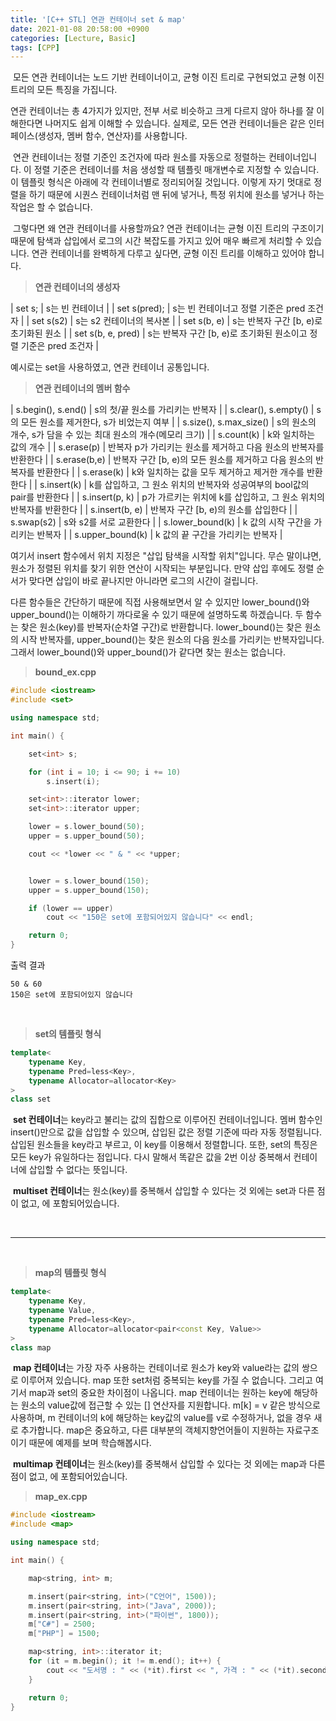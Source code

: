 ```yaml
---
title: '[C++ STL] 연관 컨테이너 set & map'
date: 2021-01-08 20:58:00 +0900
categories: [Lecture, Basic]
tags: [CPP]
---
```


 모든 연관 컨테이너는 노드 기반 컨테이너이고, 균형 이진 트리로 구현되었고 균형 이진 트리의 모든 특징을 가집니다.

연관 컨테이너는 총 4가지가 있지만, 전부 서로 비슷하고 크게 다르지 않아 하나를 잘 이해한다면 나머지도 쉽게 이해할 수 있습니다. 실제로, 모든 연관 컨테이너들은 같은 인터페이스(생성자, 멤버 함수, 연산자)를 사용합니다.

 연관 컨테이너는 정렬 기준인 조건자에 따라 원소를 자동으로 정렬하는 컨테이너입니다. 이 정렬 기준은 컨테이너를 처음 생성할 때 템플릿 매개변수로 지정할 수 있습니다. 이 템플릿 형식은 아래에 각 컨테이너별로 정리되어질 것입니다. 이렇게 자기 멋대로 정렬을 하기 때문에 시퀀스 컨테이너처럼 맨 뒤에 넣거나, 특정 위치에 원소를 넣거나 하는 작업은 할 수 없습니다.

 그렇다면 왜 연관 컨테이너를 사용할까요? 연관 컨테이너는 균형 이진 트리의 구조이기 때문에 탐색과 삽입에서 로그의 시간 복잡도를 가지고 있어 매우 빠르게 처리할 수 있습니다. 연관 컨테이너를 완벽하게 다루고 싶다면, 균형 이진 트리를 이해하고 있어야 합니다.

> **연관 컨테이너의 생성자**

| set s; | s는 빈 컨테이너 |
| set s(pred); | s는 빈 컨테이너고 정렬 기준은 pred 조건자 |
| set s(s2) | s는 s2 컨테이너의 복사본 |
| set s(b, e) | s는 반복자 구간 \[b, e)로 초기화된 원소 |
| set s(b, e, pred) | s는 반복자 구간 \[b, e)로 초기화된 원소이고 정렬 기준은 pred 조건자 |

예시로는 set을 사용하였고, 연관 컨테이너 공통입니다.

> **연관 컨테이너의 멤버 함수**

| s.begin(), s.end() | s의 첫/끝 원소를 가리키는 반복자 |
| s.clear(), s.empty() | s의 모든 원소를 제거한다, s가 비었는지 여부 |
| s.size(), s.max\_size() | s의 원소의 개수, s가 담을 수 있는 최대 원소의 개수(메모리 크기) |
| s.count(k) | k와 일치하는 값의 개수 |
| s.erase(p) | 반복자 p가 가리키는 원소를 제거하고 다음 원소의 반복자를 반환한다 |
| s.erase(b,e) | 반복자 구간 \[b, e)의 모든 원소를 제거하고 다음 원소의 반복자를 반환한다 |
| s.erase(k) | k와 일치하는 값을 모두 제거하고 제거한 개수를 반환한다 |
| s.insert(k) | k를 삽입하고, 그 원소 위치의 반복자와 성공여부의 bool값의 pair를 반환한다 |
| s.insert(p, k) | p가 가르키는 위치에 k를 삽입하고, 그 원소 위치의 반복자를 반환한다 |
| s.insert(b, e) | 반복자 구간 \[b, e)의 원소를 삽입한다 |
| s.swap(s2) | s와 s2를 서로 교환한다 |
| s.lower\_bound(k) | k 값의 시작 구간을 가리키는 반복자 |
| s.upper\_bound(k) | k 값의 끝 구간을 가리키는 반복자 |

여기서 insert 함수에서 위치 지정은 "삽입 탐색을 시작할 위치"입니다. 무슨 말이냐면, 원소가 정렬된 위치를 찾기 위한 연산이 시작되는 부분입니다. 만약 삽입 후에도 정렬 순서가 맞다면 삽입이 바로 끝나지만 아니라면 로그의 시간이 걸립니다.

다른 함수들은 간단하기 때문에 직접 사용해보면서 알 수 있지만 lower\_bound()와 upper\_bound()는 이해하기 까다로울 수 있기 때문에 설명하도록 하겠습니다. 두 함수는 찾은 원소(key)를 반복자(순차열 구간)로 반환합니다. lower\_bound()는 찾은 원소의 시작 반복자를, upper\_bound()는 찾은 원소의 다음 원소를 가리키는 반복자입니다. 그래서 lower\_bound()와 upper\_bound()가 같다면 찾는 원소는 없습니다.

> **bound\_ex.cpp**

```cpp
#include <iostream>
#include <set>

using namespace std;

int main() {

	set<int> s;

	for (int i = 10; i <= 90; i += 10)
		s.insert(i);

	set<int>::iterator lower;
	set<int>::iterator upper;

	lower = s.lower_bound(50);
	upper = s.upper_bound(50);

	cout << *lower << " & " << *upper;


	lower = s.lower_bound(150);
	upper = s.upper_bound(150);

	if (lower == upper)
		cout << "150은 set에 포함되어있지 않습니다" << endl;

	return 0;
}
```

출력 결과

```
50 & 60  
150은 set에 포함되어있지 않습니다
```

<br>

> **set의 템플릿 형식**

```cpp
template<  
    typename Key,  
    typename Pred=less<Key>,  
    typename Allocator=allocator<Key>
>  
class set
```

 **set 컨테이너**는 key라고 불리는 값의 집합으로 이루어진 컨테이너입니다. 멤버 함수인 insert()만으로 값을 삽입할 수 있으며, 삽입된 값은 정렬 기준에 따라 자동 정렬됩니다. 삽입된 원소들을 key라고 부르고, 이 key를 이용해서 정렬합니다. 또한, set의 특징은 모든 key가 유일하다는 점입니다. 다시 말해서 똑같은 값을 2번 이상 중복해서 컨테이너에 삽입할 수 없다는 뜻입니다. 

 **multiset 컨테이너**는 원소(key)를 중복해서 삽입할 수 있다는 것 외에는 set과 다른 점이 없고, <set> 에 포함되어있습니다.

<br>

***

<br>

> **map의 템플릿 형식**

```cpp
template<  
    typename Key,  
    typename Value,  
    typename Pred=less<Key>,  
    typename Allocator=allocator<pair<const Key, Value>>  
>  
class map
```

 **map 컨테이너**는 가장 자주 사용하는 컨테이너로 원소가 key와 value라는 값의 쌍으로 이루어져 있습니다. map 또한 set처럼 중복되는 key를 가질 수 없습니다. 그리고 여기서 map과 set의 중요한 차이점이 나옵니다. map 컨테이너는 원하는 key에 해당하는 원소의 value값에 접근할 수 있는 \[\] 연산자를 지원합니다. m\[k\] = v 같은 방식으로 사용하며, m 컨테이너의 k에 해당하는 key값의 value를 v로 수정하거나, 없을 경우 새로 추가합니다. map은 중요하고, 다른 대부분의 객체지향언어들이 지원하는 자료구조이기 때문에 예제를 보며 학습해봅시다.

 **multimap 컨테이너**는 원소(key)를 중복해서 삽입할 수 있다는 것 외에는 map과 다른 점이 없고, <map>에 포함되어있습니다.

> **map\_ex.cpp**

```cpp
#include <iostream>
#include <map>

using namespace std;

int main() {

	map<string, int> m;

	m.insert(pair<string, int>("C언어", 1500));
	m.insert(pair<string, int>("Java", 2000));
	m.insert(pair<string, int>("파이썬", 1800));
	m["C#"] = 2500;
	m["PHP"] = 1500;

	map<string, int>::iterator it;
	for (it = m.begin(); it != m.end(); it++) {
		cout << "도서명 : " << (*it).first << ", 가격 : " << (*it).second << endl;
	}

	return 0;
}
```